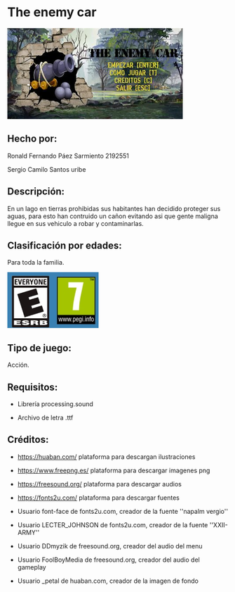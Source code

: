  # The enemy car
 
 ![./Media_Readme/Imagenreadme1.jpg](./Media_Readme/Imagenreadme1.jpg)
 
## Hecho por:
Ronald Fernando Páez Sarmiento 2192551

Sergio Camilo Santos uribe 
## Descripción:
En un lago en tierras prohibidas sus habitantes han decidido proteger sus aguas, para esto  han contruido un cañon evitando asi que gente maligna llegue en sus vehiculo a robar y contaminarlas.
## Clasificación por edades:
Para toda la familia.

![./Media_Readme/clasificacion.png](./Media_Readme/clasificacion.png)

## Tipo de juego:
Acción.
## Requisitos:
* Librería processing.sound

* Archivo de letra .ttf

## Créditos:
* https://huaban.com/ plataforma para descargan ilustraciones

* https://www.freepng.es/ plataforma para descargar imagenes png

* https://freesound.org/ plataforma para descargar audios

* https://fonts2u.com/ plataforma para descargar fuentes

* Usuario font-face de fonts2u.com, creador de la fuente ''napalm vergio''

* Usuario LECTER_JOHNSON de fonts2u.com, creador de la fuente ''XXII-ARMY''
 
* Usuario DDmyzik de freesound.org, creador del audio del menu
 
* Usuario FoolBoyMedia de freesound.org, creador del audio del gameplay

* Usuario _petal de huaban.com, creador de la imagen de fondo
